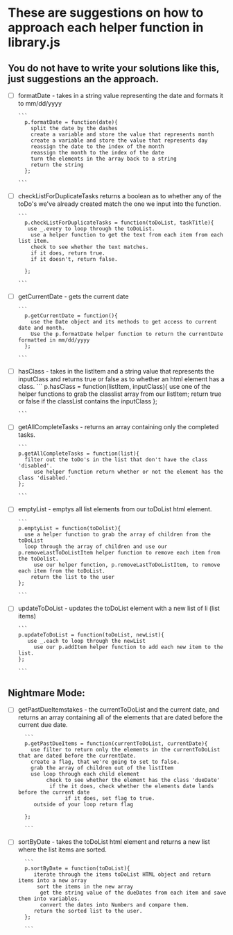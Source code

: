 # These are suggestions on how to approach each helper function in library.js

## You do not have to write your solutions like this, just suggestions an the approach.


* [ ] formatDate - takes in a string value representing the date and formats it to mm/dd/yyyy

      ```
        p.formatDate = function(date){
          split the date by the dashes
          create a variable and store the value that represents month
          create a variable and store the value that represents day
          reassign the date to the index of the month
          reassign the month to the index of the date
          turn the elements in the array back to a string
          return the string
        };

      ```

* [ ] checkListForDuplicateTasks returns a boolean as to whether any of the toDo's we've already created match the one we input into the function.

      ```
        p.checkListForDuplicateTasks = function(toDoList, taskTitle){
         use _.every to loop through the toDoList.
          use a helper function to get the text from each item from each list item.
          check to see whether the text matches.
          if it does, return true.
          if it doesn't, return false.
          
        };

      ```
* [ ] getCurrentDate - gets the current date

      ```
        p.getCurrentDate = function(){
          use the Date object and its methods to get access to current date and month.
          Use the p.formatDate helper function to return the currentDate formatted in mm/dd/yyyy
        };

      ```
* [ ] hasClass - takes in the listItem and a string value that represents the inputClass and returns true or false as to whether an html element has a class.
      ```
      p.hasClass = function(listItem, inputClass){
        use one of the helper functions to grab the classlist array from our listItem;
        return true or false if the classList contains the inputClass
      };

      ```

* [ ] getAllCompleteTasks - returns an array containing only the completed tasks.

      ```
      p.getAllCompleteTasks = function(list){
        filter out the toDo's in the list that don't have the class 'disabled'.
           use helper function return whether or not the element has the class 'disabled.'
      };

      ```

* [ ] emptyList - emptys all list elements from our toDoList html element.

      ```
      p.emptyList = function(toDolist){
        use a helper function to grab the array of children from the toDoList
        loop through the array of children and use our p.removeLastToDoListItem helper function to remove each item from the toDolist.
           use our helper function, p.removeLastToDoListItem, to remove each item from the toDoList.
          return the list to the user
      };

      ```

* [ ] updateToDoList - updates the toDoList element with a new list of li (list items)

      ```
      p.updateToDoList = function(toDoList, newList){
         use _.each to loop through the newList 
           use our p.addItem helper function to add each new item to the list.
      };

      ```

## Nightmare Mode:

* [ ] getPastDueItemstakes -  the currentToDoList and the current date, and returns an array containing all of the elements that are dated before the current due date.

        ```
        p.getPastDueItems = function(currentToDoList, currentDate){
          use filter to return only the elements in the currentToDoList that are dated before the currentDate.
          create a flag, that we're going to set to false.
          grab the array of children out of the listItem
          use loop through each child element
               check to see whether the element has the class 'dueDate'
                if the it does, check whether the elements date lands before the current date
                     if it does, set flag to true.
           outside of your loop return flag
            
        };

        ```

* [ ] sortByDate - takes the toDoList html element and returns a new list where the list items are sorted.

        ```
        p.sortByDate = function(toDoList){
           iterate through the items toDoList HTML object and return items into a new array
            sort the items in the new array
             get the string value of the dueDates from each item and save them into variables.
             convert the dates into Numbers and compare them.
           return the sorted list to the user.
        };

        ```
